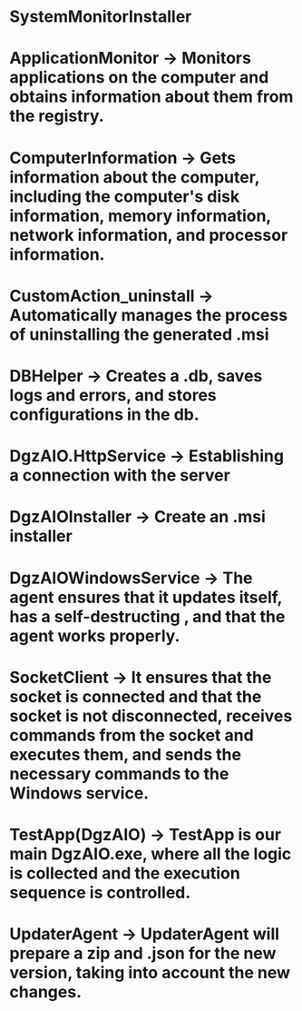 # SystemMonitorInstaller
# ApplicationMonitor -> Monitors applications on the computer and obtains information about them from the registry.
# ComputerInformation -> Gets information about the computer, including the computer's disk information, memory information, network information, and processor information.
# CustomAction_uninstall -> Automatically manages the process of uninstalling the generated .msi
# DBHelper -> Creates a .db, saves logs and errors, and stores configurations in the db.
# DgzAIO.HttpService -> Establishing a connection with the server
# DgzAIOInstaller -> Create an .msi installer
# DgzAIOWindowsService -> The agent ensures that it updates itself, has a self-destructing , and that the agent works properly.
# SocketClient -> It ensures that the socket is connected and that the socket is not disconnected, receives commands from the socket and executes them, and sends the necessary commands to the Windows service.
# TestApp(DgzAIO) -> TestApp is our main DgzAIO.exe, where all the logic is collected and the execution sequence is controlled.
# UpdaterAgent -> UpdaterAgent will prepare a zip and .json for the new version, taking into account the new changes.

